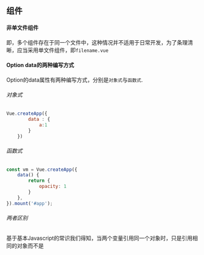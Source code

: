 ## 组件
#### 非单文件组件
即，多个组件存在于同一个文件中，这种情况并不适用于日常开发，为了条理清晰，应当采用单文件组件，即`filename.vue`

#### Option data的两种编写方式
Option的data属性有两种编写方式，分别是`对象式`与`函数式`.

###### 对象式
```javascript
Vue.createApp({
        data : {
            a:1
        }
    })
```

###### 函数式
```js
const vm = Vue.createApp({
    data() {
        return {
            opacity: 1
        }
    },
}).mount('#app');
```

###### 两者区别
基于基本Javascript的常识我们得知，当两个变量引用同一个对象时，只是引用相同的对象而不是